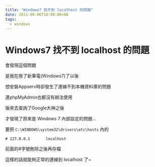 ```yaml
---
title: "Windows7 找不到 localhost 的問題"
date: 2011-08-06T18:08:00+08
tags:
  - windows
---
```

# Windows7 找不到 localhost 的問題

會發現這個問題

是我在換了新筆電(Windows7)了以後

想安裝Appserv時卻發生了連線不到本機資料庫的問題

連phpMyAdmin也都沒有辦法使用

後來去查詢了Google大神之後

才發現了原來是 Windows 7 內部設定的問題...

要把 `C:\WINDOWS\system32\drivers\etc\hosts` 內的

```
# 127.0.0.1       localhost 
```

前面的#字號刪除之後再存檔

這樣的話就能夠正常的連線到 localhost 了~
